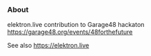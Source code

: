 ### About

elektron.live contribution to Garage48 hackaton https://garage48.org/events/48forthefuture

See also https://elektron.live
